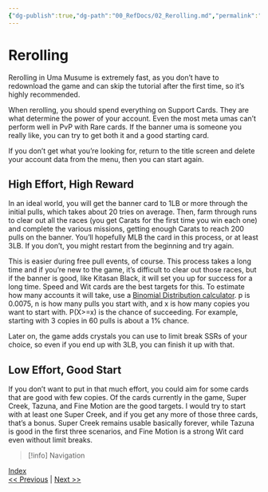 ```yaml
---
{"dg-publish":true,"dg-path":"00_RefDocs/02_Rerolling.md","permalink":"/00-ref-docs/02-rerolling/","created":"2025-07-21T12:24:56.589+07:00","updated":"2025-07-21T16:47:46.196+07:00"}
---
```


# Rerolling

Rerolling in Uma Musume is extremely fast, as you don’t have to redownload the game and can skip the tutorial after the first time, so it’s highly recommended.

When rerolling, you should spend everything on Support Cards. They are what determine the power of your account. Even the most meta umas can’t perform well in PvP with Rare cards. If the banner uma is someone you really like, you can try to get both it and a good starting card.

If you don’t get what you’re looking for, return to the title screen and delete your account data from the menu, then you can start again.

## High Effort, High Reward

In an ideal world, you will get the banner card to 1LB or more through the initial pulls, which takes about 20 tries on average. Then, farm through runs to clear out all the races (you get Carats for the first time you win each one) and complete the various missions, getting enough Carats to reach 200 pulls on the banner. You’ll hopefully MLB the card in this process, or at least 3LB. If you don’t, you might restart from the beginning and try again.

This is easier during free pull events, of course. This process takes a long time and if you’re new to the game, it’s difficult to clear out those races, but if the banner is good, like Kitasan Black, it will set you up for success for a long time. Speed and Wit cards are the best targets for this. To estimate how many accounts it will take, use a [Binomial Distribution calculator](https://homepage.divms.uiowa.edu/~mbognar/applets/bin.html). p is 0.0075, n is how many pulls you start with, and x is how many copies you want to start with. P(X>=x) is the chance of succeeding. For example, starting with 3 copies in 60 pulls is about a 1% chance.

Later on, the game adds crystals you can use to limit break SSRs of your choice, so even if you end up with 3LB, you can finish it up with that.

## Low Effort, Good Start

If you don’t want to put in that much effort, you could aim for some cards that are good with few copies. Of the cards currently in the game, Super Creek, Tazuna, and Fine Motion are the good targets. I would try to start with at least one Super Creek, and if you get any more of those three cards, that’s a bonus. Super Creek remains usable basically forever, while Tazuna is good in the first three scenarios, and Fine Motion is a strong Wit card even without limit breaks.

> [!info] Navigation
<p><span><a data-tooltip-position="top" aria-label="00_RefDocs/00_News" data-href="00_RefDocs/00_News" href="00_RefDocs/00_News" class="internal-link" target="_blank" rel="noopener nofollow">Index</a><br>
<a data-tooltip-position="top" aria-label="Umamusume Global Docs/00_RefDocs/01_Changelog and Current Plans.md" data-href="Umamusume Global Docs/00_RefDocs/01_Changelog and Current Plans.md" href="Umamusume Global Docs/00_RefDocs/01_Changelog and Current Plans.md" class="internal-link" target="_blank" rel="noopener nofollow">&lt;&lt; Previous</a> | <a data-tooltip-position="top" aria-label="Umamusume Global Docs/00_RefDocs/03_Your First Month In Uma.md" data-href="Umamusume Global Docs/00_RefDocs/03_Your First Month In Uma.md" href="Umamusume Global Docs/00_RefDocs/03_Your First Month In Uma.md" class="internal-link" target="_blank" rel="noopener nofollow">Next &gt;&gt;</a></span></p>

